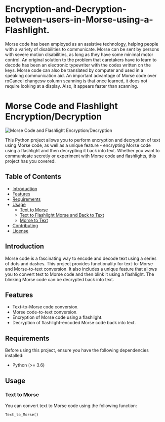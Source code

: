 # Encryption-and-Decryption-between-users-in-Morse-using-a-Flashlight.
Morse code has been employed as an assistive technology, helping people with a variety of disabilities to communicate. Morse can be sent by persons with severe motion disabilities, as long as they have some minimal motor control. An original solution to the problem that caretakers have to learn to decode has been an electronic typewriter with the codes written on the keys. Morse code can also be translated by computer and used in a speaking communication aid. An important advantage of Morse code over roCancel changesw column scanning is that once learned, it does not require looking at a display. Also, it appears faster than scanning.

# Morse Code and Flashlight Encryption/Decryption

![Morse Code and Flashlight Encryption/Decryption](banner_image.png)

This Python project allows you to perform encryption and decryption of text using Morse code, as well as a unique feature - encrypting Morse code using a flashlight and then decrypting it back into text. Whether you want to communicate secretly or experiment with Morse code and flashlights, this project has you covered.

## Table of Contents
- [Introduction](#introduction)
- [Features](#features)
- [Requirements](#requirements)
- [Usage](#usage)
  - [Text to Morse](#text-to-morse)
  - [Text to Flashlight Morse and Back to Text](#text-to-flashlight-morse-and-back-to-text)
  - [Morse to Text](#morse-to-text)
- [Contributing](#contributing)
- [License](#license)

## Introduction

Morse code is a fascinating way to encode and decode text using a series of dots and dashes. This project provides functionality for text-to-Morse and Morse-to-text conversion. It also includes a unique feature that allows you to convert text to Morse code and then blink it using a flashlight. The blinking Morse code can be decrypted back into text.

## Features

- Text-to-Morse code conversion.
- Morse code-to-text conversion.
- Encryption of Morse code using a flashlight.
- Decryption of flashlight-encoded Morse code back into text.

## Requirements

Before using this project, ensure you have the following dependencies installed:

- Python (>= 3.6)

## Usage

### Text to Morse

You can convert text to Morse code using the following function:

```python
Text_to_Morse()
